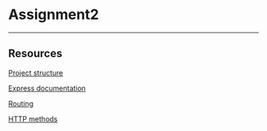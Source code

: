 # Assignment2
---
## Resources
[Project structure](https://www.coreycleary.me/project-structure-for-an-express-rest-api-when-there-is-no-standard-way)

[Express documentation](https://expressjs.com/en/api.html#req.params)

[Routing](https://scotch.io/tutorials/keeping-api-routing-clean-using-express-routers)

[HTTP methods](https://www.restapitutorial.com/lessons/httpmethods.html)
